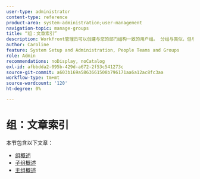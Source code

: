 ```yaml
---
user-type: administrator
content-type: reference
product-area: system-administration;user-management
navigation-topic: manage-groups
title: “组：文章索引”
description: Workfront管理员可以创建与您的部门结构一致的用户组。 分组与类似，但与团队和公司不同。 Workfront管理员向组授予对需要工作和沟通的Workfront区域的访问权限。 然后，每个组可以将其Workfront信息（如用户、模板、自定义表单和项目）与其他部门的那些信息分开。 每个组至少需要一个组管理员。 组管理员可以使用“组”页面在一个位置管理其组。 您最多可以在一个组下创建14级子组。
author: Caroline
feature: System Setup and Administration, People Teams and Groups
role: Admin
recommendations: noDisplay, noCatalog
exl-id: afbbdda2-095b-429d-a672-2f53c541273c
source-git-commit: a603b169a5863661508b796171aa6a12ac8fc3aa
workflow-type: tm+mt
source-wordcount: '120'
ht-degree: 0%

---
```


# 组：文章索引

本节包含以下文章：

* [组概述](../../../administration-and-setup/manage-groups/groups-overview/groups.md)
* [子组概述](../../../administration-and-setup/manage-groups/groups-overview/subgroups.md)
* [主组概述](../../../administration-and-setup/manage-groups/groups-overview/home-groups.md)
